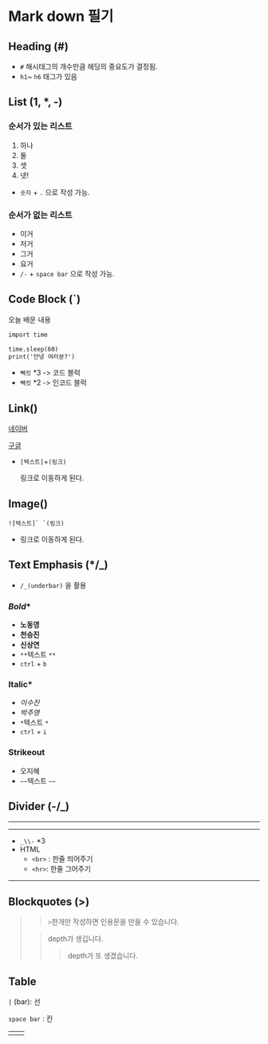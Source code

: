 # Mark down 필기

## **Heading (#)**

- `#` 해시태그의 개수만큼 헤딩의 중요도가 결정됨.
- `h1`~ `h6` 태그가 있음

## **List (1, \*, -)**

### **순서가 있는 리스트**

1. 하나
2. 둘
3. 셋
4. 넷!

- `숫자` + `.` 으로 작성 가능.

### **순서가 없는 리스트**

- 이거
- 저거
- 그거
- 요거
- `/-` + `space bar` 으로 작성 가능.

## **Code Block (`)**

오늘 배운 내용

```markdown
import time

time.sleep(60)
print('안녕 여러분?')
```

- `빽킷` *3 -> 코드 블럭
- `빽킷` *2 -> 인코드 블럭

## **Link()**

[네이버](https://www.naver.com/)

[구글](https://www.google.com/)

- `[텍스트]`+`(링크)`

  링크로 이동하게 된다.

## **Image()**

```
![텍스트]` `(링크)
```

- 링크로 이동하게 된다.

## **Text Emphasis (\*/_)**

- `/_(underbar)` 을 활용

### ***Bold****

- **노동영**
- **천승진**
- **신상연**
- `**`텍스트 `**`
- `ctrl` + `b`

### **Italic***

- *이수진*
- *박주영*
- `*`텍스트 `*`
- `ctrl` + `i`

### **Strikeout**

- 오지혜
- `~~`텍스트 `~~`

## **Divider (-/_)**

------

------

- `_\\-` *3
- HTML
  - `<br>` : 한줄 띄어주기
  - `<hr>`: 한줄 그어주기

------

## **Blockquotes (>)**

> > `>`한개만 작성하면 인용문을 만들 수 있습니다.
>
> > depth가 생깁니다.
> >
> > > depth가 또 생겼습니다.

## **Table**

`|` (bar): 선

`space bar` : 칸

|      |      |
| ---- | ---- |
|      |      |


























